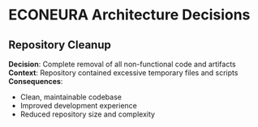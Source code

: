 # ECONEURA Architecture Decisions

## Repository Cleanup
**Decision**: Complete removal of all non-functional code and artifacts
**Context**: Repository contained excessive temporary files and scripts
**Consequences**:
- Clean, maintainable codebase
- Improved development experience
- Reduced repository size and complexity
